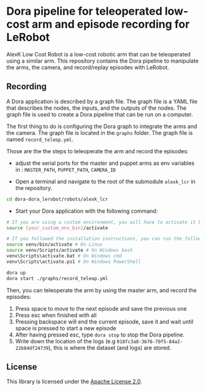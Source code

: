# Dora pipeline for teleoperated low-cost arm and episode recording for LeRobot

AlexK Low Cost Robot is a low-cost robotic arm that can be teleoperated using a similar arm. This repository contains
the Dora pipeline to manipulate the arms, the camera, and record/replay episodes with LeRobot.

## Recording

A Dora application is described by a graph file. The graph file is a YAML file that describes the nodes, the inputs, and
the outputs of the nodes. The graph file is used to create a Dora pipeline that can be run on a computer.

The first thing to do is configuring the Dora graph to integrate the arms and the camera. The graph file is located in
the `graphs` folder. The graph file is named `record_teleop.yml`.

Those are the the steps to teleoperate the arm and record the episodes:

- adjust the serial ports for the master and puppet arms as env variables
  in : `MASTER_PATH`, `PUPPET_PATH`, `CAMERA_ID`

- Open a terminal and navigate to the root of the submodule `alexk_lcr` in the repository.

```bash
cd dora-dora_lerobot/robots/alexk_lcr
```

- Start your Dora application with the following command:

```bash
# If you are using a custom environment, you will have to activate it before running the command
source [your_custom_env_bin]/activate

# If you followed the installation instructions, you can run the following command
source venv/bin/activate # On Linux
source venv/Scripts/activate # On Windows bash
venv\Scripts\activate.bat # On Windows cmd
venv\Scripts\activate.ps1 # On Windows PowerShell

dora up
dora start ./graphs/record_teleop.yml
```

Then, you can teleoperate the arm by using the master arm, and record the episodes:

1. Press space to move to the next episode and save the previous one
2. Press esc when finished with all
3. Pressing backspace will end the current episode, save it and wait until space is pressed to start a new episode
4. After having pressed esc, type `dora stop` to stop the Dora pipeline.
5. Write down the location of the logs (e.g `018fc3a8-3b76-70f5-84a2-22b84df24739`), this is where the
   dataset (and logs) are stored.

## License

This library is licensed under the [Apache License 2.0](../../LICENSE).